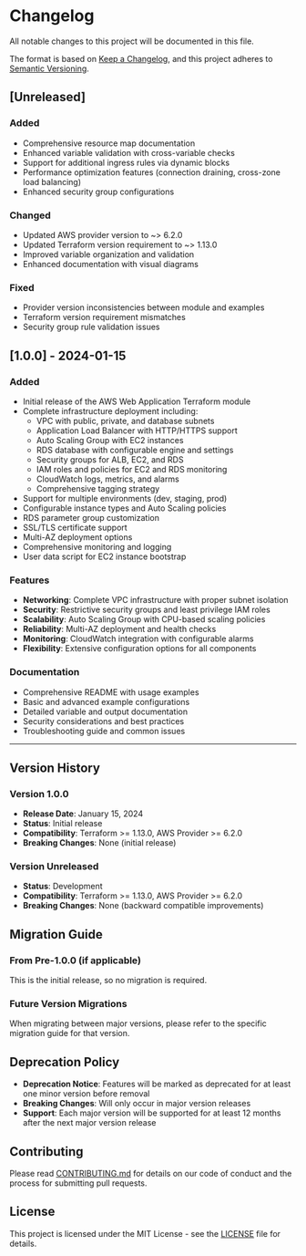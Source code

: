 # Changelog

All notable changes to this project will be documented in this file.

The format is based on [Keep a Changelog](https://keepachangelog.com/en/1.0.0/),
and this project adheres to [Semantic Versioning](https://semver.org/spec/v2.0.0.html).

## [Unreleased]

### Added
- Comprehensive resource map documentation
- Enhanced variable validation with cross-variable checks
- Support for additional ingress rules via dynamic blocks
- Performance optimization features (connection draining, cross-zone load balancing)
- Enhanced security group configurations

### Changed
- Updated AWS provider version to ~> 6.2.0
- Updated Terraform version requirement to ~> 1.13.0
- Improved variable organization and validation
- Enhanced documentation with visual diagrams

### Fixed
- Provider version inconsistencies between module and examples
- Terraform version requirement mismatches
- Security group rule validation issues

## [1.0.0] - 2024-01-15

### Added
- Initial release of the AWS Web Application Terraform module
- Complete infrastructure deployment including:
  - VPC with public, private, and database subnets
  - Application Load Balancer with HTTP/HTTPS support
  - Auto Scaling Group with EC2 instances
  - RDS database with configurable engine and settings
  - Security groups for ALB, EC2, and RDS
  - IAM roles and policies for EC2 and RDS monitoring
  - CloudWatch logs, metrics, and alarms
  - Comprehensive tagging strategy
- Support for multiple environments (dev, staging, prod)
- Configurable instance types and Auto Scaling policies
- RDS parameter group customization
- SSL/TLS certificate support
- Multi-AZ deployment options
- Comprehensive monitoring and logging
- User data script for EC2 instance bootstrap

### Features
- **Networking**: Complete VPC infrastructure with proper subnet isolation
- **Security**: Restrictive security groups and least privilege IAM roles
- **Scalability**: Auto Scaling Group with CPU-based scaling policies
- **Reliability**: Multi-AZ deployment and health checks
- **Monitoring**: CloudWatch integration with configurable alarms
- **Flexibility**: Extensive configuration options for all components

### Documentation
- Comprehensive README with usage examples
- Basic and advanced example configurations
- Detailed variable and output documentation
- Security considerations and best practices
- Troubleshooting guide and common issues

---

## Version History

### Version 1.0.0
- **Release Date**: January 15, 2024
- **Status**: Initial release
- **Compatibility**: Terraform >= 1.13.0, AWS Provider >= 6.2.0
- **Breaking Changes**: None (initial release)

### Version Unreleased
- **Status**: Development
- **Compatibility**: Terraform >= 1.13.0, AWS Provider >= 6.2.0
- **Breaking Changes**: None (backward compatible improvements)

## Migration Guide

### From Pre-1.0.0 (if applicable)
This is the initial release, so no migration is required.

### Future Version Migrations
When migrating between major versions, please refer to the specific migration guide for that version.

## Deprecation Policy

- **Deprecation Notice**: Features will be marked as deprecated for at least one minor version before removal
- **Breaking Changes**: Will only occur in major version releases
- **Support**: Each major version will be supported for at least 12 months after the next major version release

## Contributing

Please read [CONTRIBUTING.md](CONTRIBUTING.md) for details on our code of conduct and the process for submitting pull requests.

## License

This project is licensed under the MIT License - see the [LICENSE](LICENSE) file for details. 